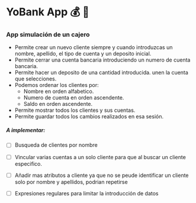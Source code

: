 # YoBank App :moneybag: :bank:
### App simulación de un cajero 

* Permite crear un nuevo cliente siempre y cuando introduzcas un nombre, 
    apellido, el tipo de cuenta y un deposito inicial.
* Permite cerrar una cuenta bancaria introduciendo un numero de cuenta bancaria.
* Permite hacer un deposito de una cantidad introducida.
 unen la cuenta que selecciones.
* Podemos ordenar los clientes por:
    * Nombre en orden alfabetico.
    * Numero de cuenta en orden ascendente.
    * Saldo en orden ascendente.
* Permite mostrar todos los clientes y sus cuentas.
* Permite guardar todos los cambios realizados en esa sesión.



##### A implementar: 
- [ ] Busqueda de clientes por nombre
- [ ] Vincular varias cuentas a un solo cliente para que al buscar un cliente especifico.
- [ ] Añadir mas atributos a cliente ya que no se peude identificar un cliente solo por nombre y apellidos, podrian repetirse
- [ ] Expresiones regulares para limitar la introducción de datos


